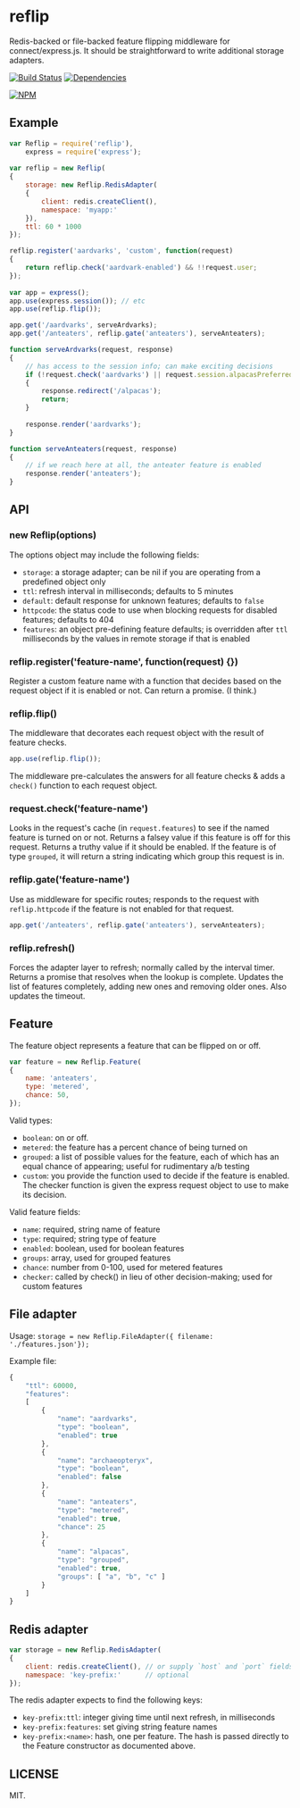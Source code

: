 # reflip

Redis-backed or file-backed feature flipping middleware for connect/express.js. It should be straightforward to write additional storage adapters.

[![Build Status](https://secure.travis-ci.org/ceejbot/reflip.png)](http://travis-ci.org/ceejbot/reflip) [![Dependencies](https://david-dm.org/ceejbot/reflip.png)](https://david-dm.org/ceejbot/reflip) 

[![NPM](https://nodei.co/npm/reflip.png)](https://nodei.co/npm/reflip/)

## Example

```javascript
var Reflip = require('reflip'),
    express = require('express');
  
var reflip = new Reflip(
{
    storage: new Reflip.RedisAdapter(
    { 
        client: redis.createClient(), 
        namespace: 'myapp:'
    }),
    ttl: 60 * 1000
});

reflip.register('aardvarks', 'custom', function(request)
{
    return reflip.check('aardvark-enabled') && !!request.user;
});
  
var app = express();
app.use(express.session()); // etc
app.use(reflip.flip());

app.get('/aardvarks', serveArdvarks);
app.get('/anteaters', reflip.gate('anteaters'), serveAnteaters);

function serveArdvarks(request, response)
{
    // has access to the session info; can make exciting decisions
    if (!request.check('aardvarks') || request.session.alpacasPreferred)
    {
        response.redirect('/alpacas');
        return;
    }
    
    response.render('aardvarks');
}

function serveAnteaters(request, response)
{
    // if we reach here at all, the anteater feature is enabled
    response.render('anteaters');
}
```

## API

### new Reflip(options)

The options object may include the following fields:

- `storage`: a storage adapter; can be nil if you are operating from a predefined object only
- `ttl`: refresh interval in milliseconds; defaults to 5 minutes
- `default`: default response for unknown features; defaults to `false`
- `httpcode`: the status code to use when blocking requests for disabled features; defaults to 404 
- `features`: an object pre-defining feature defaults; is overridden after `ttl` milliseconds by the values in remote storage if that is enabled


### reflip.register('feature-name', function(request) {})

Register a custom feature name with a function that decides based on the request object if it is enabled or not. Can return a promise. (I think.)

### reflip.flip()

The middleware that decorates each request object with the result of feature checks.

```javascript
app.use(reflip.flip());
```

The middleware pre-calculates the answers for all feature checks & adds a `check()` function to each request object.

### request.check('feature-name')

Looks in the request's cache (in `request.features`) to see if the named feature is turned on or not. Returns a falsey value if this feature is off for this request. Returns a truthy value if it should be enabled. If the feature is of type `grouped`, it will return a string indicating which group this request is in.

### reflip.gate('feature-name')

Use as middleware for specific routes; responds to the request with `reflip.httpcode` if the feature is not enabled for that request.

```javascript
app.get('/anteaters', reflip.gate('anteaters'), serveAnteaters);
```

### reflip.refresh()

Forces the adapter layer to refresh; normally called by the interval timer. Returns a promise that resolves when the lookup is complete. Updates the list of features completely, adding new ones and removing older ones. Also updates the timeout.

## Feature

The feature object represents a feature that can be flipped on or off.

```javascript
var feature = new Reflip.Feature(
{
    name: 'anteaters',
    type: 'metered',
    chance: 50,
});
```

Valid types: 

* `boolean`: on or off.
* `metered`: the feature has a percent chance of being turned on
* `grouped`: a list of possible values for the feature, each of which has an equal chance of appearing; useful for rudimentary a/b testing
* `custom`: you provide the function used to decide if the feature is enabled. The checker function is given the express request object to use to make its decision.

Valid feature fields:

* `name`: required, string name of feature
* `type`: required; string type of feature
* `enabled`: boolean, used for boolean features
* `groups`: array, used for grouped features
* `chance`: number from 0-100, used for metered features
* `checker`: called by check() in lieu of other decision-making; used for custom features

## File adapter

Usage: `storage = new Reflip.FileAdapter({ filename: './features.json'});`

Example file:

```javascript
{
    "ttl": 60000,
    "features":
    [
        {
            "name": "aardvarks",
            "type": "boolean",
            "enabled": true
        },
        {
            "name": "archaeopteryx",
            "type": "boolean",
            "enabled": false
        },
        {
            "name": "anteaters",
            "type": "metered",
            "enabled": true,
            "chance": 25
        },
        {
            "name": "alpacas",
            "type": "grouped",
            "enabled": true,
            "groups": [ "a", "b", "c" ]
        }
    ]
}
```

## Redis adapter

```javascript
var storage = new Reflip.RedisAdapter(
{
    client: redis.createClient(), // or supply `host` and `port` fields
    namespace: 'key-prefix:'      // optional
});
```

The redis adapter expects to find the following keys:

* `key-prefix:ttl`: integer giving time until next refresh, in milliseconds
* `key-prefix:features`: set giving string feature names
* `key-prefix:<name>`: hash, one per feature. The hash is passed directly to the Feature constructor as documented above.

## LICENSE

MIT.
